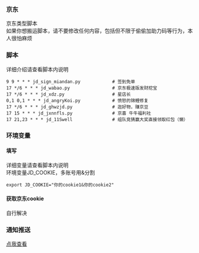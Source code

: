 ### 京东 
京东类型脚本       
如果你想搬运脚本，请不要修改任何内容，包括但不限于偷偷加助力码等行为，本人很怕麻烦         
### 脚本
详细介绍请查看脚本内说明        
           
```
9 9 * * * jd_sign_miandan.py            # 签到免单  
17 */6 * * * jd_wabao.py                # 京东极速版发财挖宝
17 */6 * * * jd_xdz.py                  # 星店长 
0,1 0,1 * * * jd_angryKoi.py            # 愤怒的锦鲤修复
17 */6 * * * jd_ghwzjd.py               # 逛好物，赚京豆
17 15 * * * jd_jxnnfls.py               # 京喜 牛牛福利社
17 21,23 * * * jd_11Swell               # 组队竞猜赢大奖直接领取红包（懒）
```
### 环境变量
#### 填写
详细变量请查看脚本内说明      
环境变量JD_COOKIE，多账号用&分割       
           
```
export JD_COOKIE="你的cookie1&你的cookie2"    
```
#### 获取京东cookie
自行解决    
        
### 通知推送
[点我查看](https://github.com/wuye999/myScripts/blob/main/send.md)        
         



